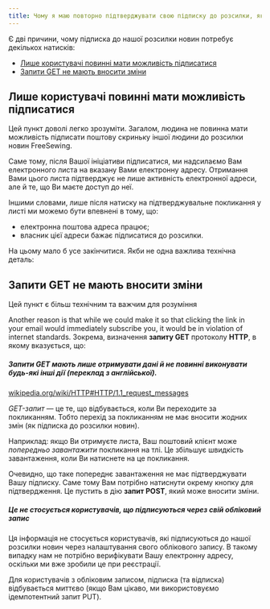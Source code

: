 ```yaml
---
title: Чому я маю повторно підтверджувати свою підписку до розсилки, якщо я вже натиснули на підтверджувальне покликання в електронному листі?
---
```


Є дві причини, чому підписка до нашої розсилки новин потребує декількох натисків:

- [Лише користувачі повинні мати можливість підписатися](#people-should-only-be-able-to-sign-up-themselves)
- [Запити GET не мають вносити зміни](#get-requests-should-not-make-changes)

## Лише користувачі повинні мати можливість підписатися

Цей пункт доволі легко зрозуміти. Загалом, людина не повинна мати можливість підписати поштову скриньку іншої людини до розсилки новин FreeSewing.

Саме тому, після Вашої ініціативи підписатися, ми надсилаємо Вам електронного листа на вказану Вами електронну адресу. Отримання Вами цього листа підтверджує не лише активність електронної адреси, але й те, що Ви маєте доступ до неї.

Іншими словами, лише після натиску на підтверджувальне покликання у листі ми можемо бути впевнені в тому, що:

- електронна поштова адреса працює;
- власник цієї адреси бажає підписатися до розсилки.

На цьому мало б усе закінчитися. Якби не одна важлива технічна деталь:

## Запити GET не мають вносити зміни

<Warning compact>Цей пункт є більш технічним та важчим для розуміння</Warning>

Another reason is that while we could make it so that clicking the link in your email would immediately subscribe you, it would be in violation of internet standards. Зокрема, визначення __запиту GET__ протоколу __HTTP__, в якому вказується, що:


<Note>
<h5>Запити GET мають лише отримувати дані й не повинні виконувати будь-які інші дії (переклад з англійської).</h5>

[wikipedia.org/wiki/HTTP#HTTP/1.1_request_messages](https://en.wikipedia.org/wiki/HTTP#HTTP/1.1_request_messages)
</Note>

_GET-запит_ — це те, що відбувається, коли Ви переходите за покликанням. Тобто перехід за покликанням не має вносити жодних змін (як підписка до розсилки новин).

Наприклад: якщо Ви отримуєте листа, Ваш поштовий клієнт може _попередньо завантажити_ покликання на тлі. Це збільшує швидкість завантаження, коли Ви натиснете на це покликання.

Очевидно, що таке попереднє завантаження не має підтверджувати Вашу підписку. Саме тому Вам потрібно натиснути окрему кнопку для підтвердження. Це пустить в дію __запит POST__, який може вносити зміни.

<Tip>

##### Це не стосується користувачів, що підписуються через свій обліковий запис

Ця інформація не стосується користувачів, які підписуються до нашої розсилки новин через налаштування свого облікового запису.  В такому випадку нам не потрібно верифікувати Вашу електронну адресу, оскільки ми вже зробили це при реєстрації. 

Для користувачів з обліковим записом, підписка (та відписка) відбувається миттєво (якщо Вам цікаво, ми використовуємо ідемпотентний запит PUT).
</Tip>


